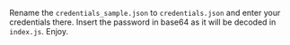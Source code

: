 Rename the `credentials_sample.json` to `credentials.json` and enter your
credentials there. Insert the password in base64 as it will be decoded in
`index.js`. Enjoy.
